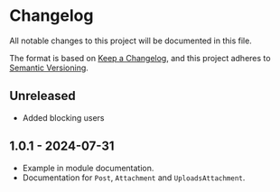 # Changelog

All notable changes to this project will be documented in this file.

The format is based on [Keep a Changelog](https://keepachangelog.com/en/1.1.0/),
and this project adheres to [Semantic Versioning](https://semver.org/spec/v2.0.0.html).

## Unreleased

- Added blocking users

## 1.0.1 - 2024-07-31

- Example in module documentation.
- Documentation for `Post`, `Attachment` and `UploadsAttachment`.
